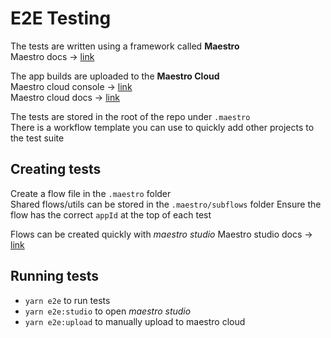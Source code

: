 # E2E Testing

The tests are written using a framework called **Maestro**  
Maestro docs -> [link](https://maestro.mobile.dev/api-reference/commands)

The app builds are uploaded to the **Maestro Cloud**  
Maestro cloud console -> [link](https://console.mobile.dev/)  
Maestro cloud docs -> [link](https://cloud.mobile.dev/)  

The tests are stored in the root of the repo under `.maestro`  
There is a workflow template you can use to quickly add other projects to the test suite

## Creating tests
Create a flow file in the `.maestro` folder  
Shared flows/utils can be stored in the `.maestro/subflows` folder
Ensure the flow has the correct `appId` at the top of each test

Flows can be created quickly with *maestro studio*
Maestro studio docs -> [link](https://maestro.mobile.dev/getting-started/maestro-studio)

## Running tests
- `yarn e2e` to run tests
- `yarn e2e:studio` to open *maestro studio*
- `yarn e2e:upload` to manually upload to maestro cloud